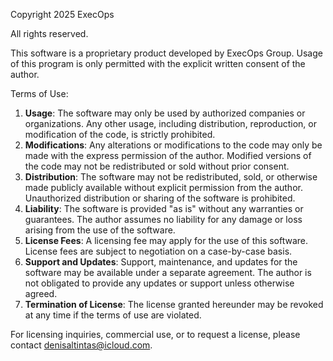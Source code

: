 Copyright 2025 ExecOps

All rights reserved.

This software is a proprietary product developed by ExecOps Group. Usage of this program is only permitted with the explicit written consent of the author.

Terms of Use:
1. **Usage**: The software may only be used by authorized companies or organizations. Any other usage, including distribution, reproduction, or modification of the code, is strictly prohibited.
2. **Modifications**: Any alterations or modifications to the code may only be made with the express permission of the author. Modified versions of the code may not be redistributed or sold without prior consent.
3. **Distribution**: The software may not be redistributed, sold, or otherwise made publicly available without explicit permission from the author. Unauthorized distribution or sharing of the software is prohibited.
4. **Liability**: The software is provided "as is" without any warranties or guarantees. The author assumes no liability for any damage or loss arising from the use of the software.
5. **License Fees**: A licensing fee may apply for the use of this software. License fees are subject to negotiation on a case-by-case basis.
6. **Support and Updates**: Support, maintenance, and updates for the software may be available under a separate agreement. The author is not obligated to provide any updates or support unless otherwise agreed.
7. **Termination of License**: The license granted hereunder may be revoked at any time if the terms of use are violated.

For licensing inquiries, commercial use, or to request a license, please contact denisaltintas@icloud.com.
